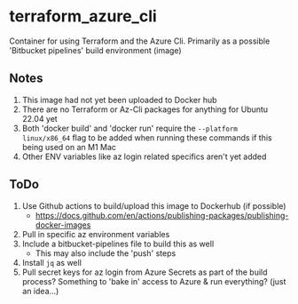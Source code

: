 # terraform_azure_cli

Container for using Terraform and the Azure Cli. Primarily as a possible 'Bitbucket pipelines' build environment (image)

## Notes

1. This image had not yet been uploaded to Docker hub
1. There are no Terraform or Az-Cli packages for anything for Ubuntu 22.04 yet
2. Both 'docker build' and 'docker run' require the `--platform linux/x86_64` flag to be added when running these commands if this being used on an M1 Mac
3. Other ENV variables like az login related specifics aren't yet added

## ToDo

1. Use Github actions to build/upload this image to Dockerhub (if possible)
    - https://docs.github.com/en/actions/publishing-packages/publishing-docker-images
2. Pull in specific az environment variables
3. Include a bitbucket-pipelines file to build this as well
    - This may also include the 'push' steps
4. Install `jq` as well
5. Pull secret keys for az login from Azure Secrets as part of the build process? Something to 'bake in' access to Azure & run everything? (just an idea...)